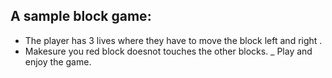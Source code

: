 
## A sample block game:

- The player has 3 lives where they have to move the block left and right .
- Makesure you red block doesnot touches the other blocks.
_ Play and enjoy the game.
